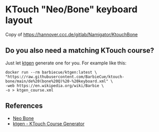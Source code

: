 # KTouch "Neo/Bone" keyboard layout

Copy of https://hannover.ccc.de/gitlab/Namigator/KtouchBone

## Do you also need a matching KTouch course?

Just let [ktgen](https://github.com/BarbieCue/ktgen) generate one for you. For example like this:

```shell
docker run --rm barbiecue/ktgen:latest \
"https://raw.githubusercontent.com/BarbieCue/ktouch-bone/main/de%20(bone%20Q)%20-%20keyboard.xml" \
-web https://en.wikipedia.org/wiki/Barbie \
-o > ktgen_course.xml
```

## References

- [Neo Bone](https://www.neo-layout.org/Layouts/bone/)
- [ktgen - KTouch Course Generator](https://github.com/BarbieCue/ktgen)
